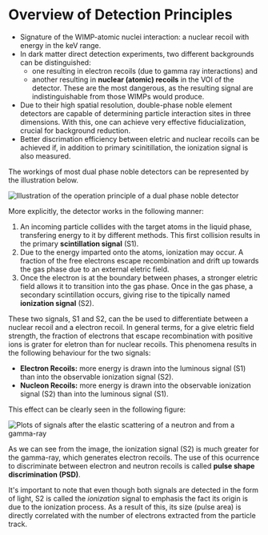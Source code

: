 # Overview of Detection Principles

 * Signature of the WIMP-atomic nuclei interaction: a nuclear recoil with energy in the keV range.
 * In dark matter direct detection experiments, two different backgrounds can be distinguished:
	* one resulting in electron recoils (due to gamma ray interactions) and
	* another resulting in **nuclear (atomic) recoils** in the VOI of the detector. These are the most dangerous, as the resulting signal are indistinguishable from those WIMPs would produce.
 * Due to their high spatial resolution, double-phase noble element detectors are capable of determining particle interaction sites in three dimensions. With this, one can achieve very effective fiducialization, crucial for background reduction.
 * Better discrimation efficiency between eletric and nuclear recoils can be achieved if, in addition to primary scinitillation, the ionization signal is also measured.

The workings of most dual phase noble detectors can be represented by the illustration below.

![Illustration of the operation principle of a dual phase noble detector](https://github.com/migueldbg/DSNotes-Ar-recoil-energy/blob/master/figures/V.%20Chepel%20and%20H.%20Ara%C3%BAjo%20(arxiv:1207.2292)%20-%20FIgure%202.png)

More explicitly, the detector works in the following manner:
 
1. An incoming particle collides with the target atoms in the liquid phase, transfering energy to it by different methods. This first collision results in the primary **scintillation signal** (S1).
1. Due to the energy imparted onto the atoms, ionization may occur. A fraction of the free electrons escape recombination and drift up towards the gas phase due to an external eletric field.
1. Once the electron is at the boundary between phases, a stronger eletric field allows it to transition into the gas phase. Once in the gas phase, a secondary scintillation occurs, giving rise to the tipically named **ionization signal** (S2).

These two signals, S1 and S2, can the be used to differentiate between a nuclear recoil and a electron recoil. In general terms, for a give eletric field strength, the fraction of electrons that escape recombination with positive ions is grater for eletron than for nuclear recoils. This phenomena results in the following behaviour for the two signals:
* **Electron Recoils:** more energy is drawn into the luminous signal (S1) than into the observable ionization signal (S2).
* **Nucleon Recoils:** more energy is drawn into the observable ionization signal (S2) than into the luminous signal (S1).

This effect can be clearly seen in the following figure:

![Plots of signals after the elastic scattering of a neutron and from a gamma-ray](https://github.com/migueldbg/DSNotes-Ar-recoil-energy/blob/master/figures/V.%20Chepel%20and%20H.%20Ara%C3%BAjo%20(arxiv:1207.2292)%20-%20Figure%203.png)

As we can see from the image, the ionization signal (S2) is much greater for the gamma-ray, which generates electron recoils. The use of this ocurrence to discriminate between electron and neutron recoils is called **pulse shape discrimination (PSD)**.

It's important to note that even though both signals are detected in the form of light, S2 is called the *ionization* signal to emphasis the fact its origin is due to the ionization process. As a result of this, its size (pulse area) is directly correlated with the number of electrons extracted from the particle track. 
